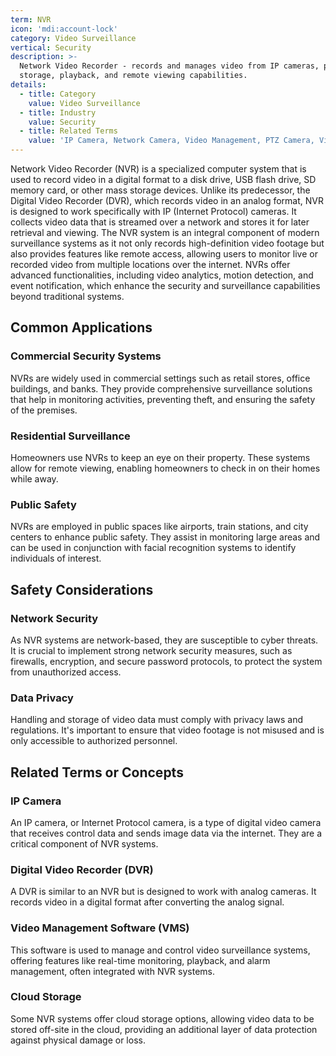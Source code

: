 ```yaml
---
term: NVR
icon: 'mdi:account-lock'
category: Video Surveillance
vertical: Security
description: >-
  Network Video Recorder - records and manages video from IP cameras, providing
  storage, playback, and remote viewing capabilities.
details:
  - title: Category
    value: Video Surveillance
  - title: Industry
    value: Security
  - title: Related Terms
    value: 'IP Camera, Network Camera, Video Management, PTZ Camera, Video Analytics'
---
```

Network Video Recorder (NVR) is a specialized computer system that is used to record video in a digital format to a disk drive, USB flash drive, SD memory card, or other mass storage devices. Unlike its predecessor, the Digital Video Recorder (DVR), which records video in an analog format, NVR is designed to work specifically with IP (Internet Protocol) cameras. It collects video data that is streamed over a network and stores it for later retrieval and viewing. The NVR system is an integral component of modern surveillance systems as it not only records high-definition video footage but also provides features like remote access, allowing users to monitor live or recorded video from multiple locations over the internet. NVRs offer advanced functionalities, including video analytics, motion detection, and event notification, which enhance the security and surveillance capabilities beyond traditional systems.

## Common Applications

### Commercial Security Systems
NVRs are widely used in commercial settings such as retail stores, office buildings, and banks. They provide comprehensive surveillance solutions that help in monitoring activities, preventing theft, and ensuring the safety of the premises.

### Residential Surveillance
Homeowners use NVRs to keep an eye on their property. These systems allow for remote viewing, enabling homeowners to check in on their homes while away.

### Public Safety
NVRs are employed in public spaces like airports, train stations, and city centers to enhance public safety. They assist in monitoring large areas and can be used in conjunction with facial recognition systems to identify individuals of interest.

## Safety Considerations

### Network Security
As NVR systems are network-based, they are susceptible to cyber threats. It is crucial to implement strong network security measures, such as firewalls, encryption, and secure password protocols, to protect the system from unauthorized access.

### Data Privacy
Handling and storage of video data must comply with privacy laws and regulations. It's important to ensure that video footage is not misused and is only accessible to authorized personnel.

## Related Terms or Concepts

### IP Camera
An IP camera, or Internet Protocol camera, is a type of digital video camera that receives control data and sends image data via the internet. They are a critical component of NVR systems.

### Digital Video Recorder (DVR)
A DVR is similar to an NVR but is designed to work with analog cameras. It records video in a digital format after converting the analog signal.

### Video Management Software (VMS)
This software is used to manage and control video surveillance systems, offering features like real-time monitoring, playback, and alarm management, often integrated with NVR systems.

### Cloud Storage
Some NVR systems offer cloud storage options, allowing video data to be stored off-site in the cloud, providing an additional layer of data protection against physical damage or loss.

